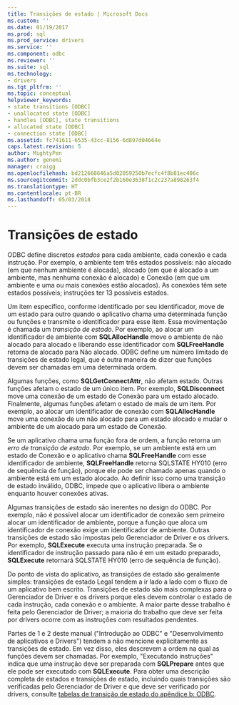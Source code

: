 ```yaml
---
title: Transições de estado | Microsoft Docs
ms.custom: ''
ms.date: 01/19/2017
ms.prod: sql
ms.prod_service: drivers
ms.service: ''
ms.component: odbc
ms.reviewer: ''
ms.suite: sql
ms.technology:
- drivers
ms.tgt_pltfrm: ''
ms.topic: conceptual
helpviewer_keywords:
- state transitions [ODBC]
- unallocated state [ODBC]
- handles [ODBC], state transitions
- allocated state [ODBC]
- connection state [ODBC]
ms.assetid: fc741611-6535-43cc-8156-6d897d04664e
caps.latest.revision: 5
author: MightyPen
ms.author: genemi
manager: craigg
ms.openlocfilehash: bd212668646a5d02059250b7ecfc4f8b81ec406c
ms.sourcegitcommit: 2ddc0bfb3ce2f2b160e3638f1c2c237a898263f4
ms.translationtype: HT
ms.contentlocale: pt-BR
ms.lasthandoff: 05/03/2018
---
```

# <a name="state-transitions"></a>Transições de estado
ODBC define discretos *estados* para cada ambiente, cada conexão e cada instrução. Por exemplo, o ambiente tem três estados possíveis: não alocado (em que nenhum ambiente é alocada), alocado (em que é alocado a um ambiente, mas nenhuma conexão é alocado) e Conexão (em que um ambiente e uma ou mais conexões estão alocados). As conexões têm sete estados possíveis; instruções ter 13 possíveis estados.  
  
 Um item específico, conforme identificado por seu identificador, move de um estado para outro quando o aplicativo chama uma determinada função ou funções e transmite o identificador para esse item. Essa movimentação é chamada um *transição de estado*. Por exemplo, ao alocar um identificador de ambiente com **SQLAllocHandle** move o ambiente de não alocado para alocado e liberando esse identificador com **SQLFreeHandle** retorna de alocado para Não alocado. ODBC define um número limitado de transições de estado legal, que é outra maneira de dizer que funções devem ser chamadas em uma determinada ordem.  
  
 Algumas funções, como **SQLGetConnectAttr**, não afetam estado. Outras funções afetam o estado de um único item. Por exemplo, **SQLDisconnect** move uma conexão de um estado de Conexão para um estado alocado. Finalmente, algumas funções afetam o estado de mais de um item. Por exemplo, ao alocar um identificador de conexão com **SQLAllocHandle** move uma conexão de um não alocado para um estado alocado e mudar o ambiente de um alocado para um estado de Conexão.  
  
 Se um aplicativo chama uma função fora de ordem, a função retorna um *erro de transição de estado*. Por exemplo, se um ambiente está em um estado de Conexão e o aplicativo chama **SQLFreeHandle** com esse identificador de ambiente, **SQLFreeHandle** retorna SQLSTATE HY010 (erro de sequência de função), porque ele pode ser chamado apenas quando o ambiente está em um estado alocado. Ao definir isso como uma transição de estado inválido, ODBC, impede que o aplicativo libera o ambiente enquanto houver conexões ativas.  
  
 Algumas transições de estado são inerentes no design do ODBC. Por exemplo, não é possível alocar um identificador de conexão sem primeiro alocar um identificador de ambiente, porque a função que aloca um identificador de conexão exige um identificador de ambiente. Outras transições de estado são impostas pelo Gerenciador de Driver e os drivers. Por exemplo, **SQLExecute** executa uma instrução preparada. Se o identificador de instrução passado para não é em um estado preparado, **SQLExecute** retornará SQLSTATE HY010 (erro de sequência de função).  
  
 Do ponto de vista do aplicativo, as transições de estado são geralmente simples: transições de estado Legal tendem a ir lado a lado com o fluxo de um aplicativo bem escrito. Transições de estado são mais complexas para o Gerenciador de Driver e os drivers porque eles devem controlar o estado de cada instrução, cada conexão e o ambiente. A maior parte desse trabalho é feita pelo Gerenciador de Driver; a maioria do trabalho que deve ser feita por drivers ocorre com as instruções com resultados pendentes.  
  
 Partes de 1 e 2 deste manual ("Introdução ao ODBC" e "Desenvolvimento de aplicativos e Drivers") tendem a não mencione explicitamente as transições de estado. Em vez disso, eles descrevem a ordem na qual as funções devem ser chamadas. Por exemplo, "Executando instruções" indica que uma instrução deve ser preparada com **SQLPrepare** antes que ele pode ser executado com **SQLExecute**. Para obter uma descrição completa de estados e transições de estado, incluindo quais transições são verificadas pelo Gerenciador de Driver e que deve ser verificado por drivers, consulte [tabelas de transição de estado do apêndice b: ODBC](../../../odbc/reference/appendixes/appendix-b-odbc-state-transition-tables.md).
